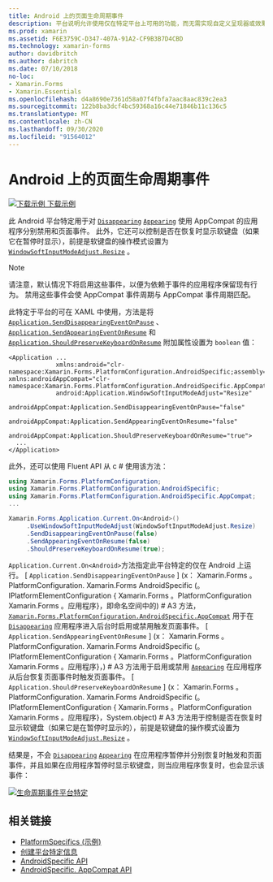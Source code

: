 ```yaml
---
title: Android 上的页面生命周期事件
description: 平台说明允许使用仅在特定平台上可用的功能，而无需实现自定义呈现器或效果。 本文介绍如何使用 Android 平台特定的，该平台可分别禁用应用程序暂停和恢复的消失和显示页事件。
ms.prod: xamarin
ms.assetid: F6E3759C-D347-407A-91A2-CF9B3B7D4CBD
ms.technology: xamarin-forms
author: davidbritch
ms.author: dabritch
ms.date: 07/10/2018
no-loc:
- Xamarin.Forms
- Xamarin.Essentials
ms.openlocfilehash: d4a8690e7361d58a07f4fbfa7aac8aac839c2ea3
ms.sourcegitcommit: 122b8ba3dcf4bc59368a16c44e71846b11c136c5
ms.translationtype: MT
ms.contentlocale: zh-CN
ms.lasthandoff: 09/30/2020
ms.locfileid: "91564012"
---
```

# <a name="page-lifecycle-events-on-android"></a>Android 上的页面生命周期事件

[![下载示例](~/media/shared/download.png) 下载示例](https://docs.microsoft.com/samples/xamarin/xamarin-forms-samples/userinterface-platformspecifics)

此 Android 平台特定用于对 [`Disappearing`](xref:Xamarin.Forms.Page.Appearing) [`Appearing`](xref:Xamarin.Forms.Page.Appearing) 使用 AppCompat 的应用程序分别禁用和页面事件。 此外，它还可以控制是否在恢复时显示软键盘（如果它在暂停时显示），前提是软键盘的操作模式设置为 [`WindowSoftInputModeAdjust.Resize`](xref:Xamarin.Forms.PlatformConfiguration.AndroidSpecific.WindowSoftInputModeAdjust.Resize) 。

> [!NOTE]
> 请注意，默认情况下将启用这些事件，以便为依赖于事件的应用程序保留现有行为。 禁用这些事件会使 AppCompat 事件周期与 AppCompat 事件周期匹配。

此特定于平台的可在 XAML 中使用，方法是将 [`Application.SendDisappearingEventOnPause`](xref:Xamarin.Forms.PlatformConfiguration.AndroidSpecific.AppCompat.Application.SendDisappearingEventOnPauseProperty) 、 [`Application.SendAppearingEventOnResume`](xref:Xamarin.Forms.PlatformConfiguration.AndroidSpecific.AppCompat.Application.SendAppearingEventOnResumeProperty) 和 [`Application.ShouldPreserveKeyboardOnResume`](xref:Xamarin.Forms.PlatformConfiguration.AndroidSpecific.AppCompat.Application.ShouldPreserveKeyboardOnResumeProperty) 附加属性设置为 `boolean` 值：

```xaml
<Application ...
             xmlns:android="clr-namespace:Xamarin.Forms.PlatformConfiguration.AndroidSpecific;assembly=Xamarin.Forms.Core"             xmlns:androidAppCompat="clr-namespace:Xamarin.Forms.PlatformConfiguration.AndroidSpecific.AppCompat;assembly=Xamarin.Forms.Core"
             android:Application.WindowSoftInputModeAdjust="Resize"
             androidAppCompat:Application.SendDisappearingEventOnPause="false"
             androidAppCompat:Application.SendAppearingEventOnResume="false"
             androidAppCompat:Application.ShouldPreserveKeyboardOnResume="true">
  ...
</Application>
```

此外，还可以使用 Fluent API 从 c # 使用该方法：

```csharp
using Xamarin.Forms.PlatformConfiguration;
using Xamarin.Forms.PlatformConfiguration.AndroidSpecific;
using Xamarin.Forms.PlatformConfiguration.AndroidSpecific.AppCompat;
...

Xamarin.Forms.Application.Current.On<Android>()
     .UseWindowSoftInputModeAdjust(WindowSoftInputModeAdjust.Resize)
     .SendDisappearingEventOnPause(false)
     .SendAppearingEventOnResume(false)
     .ShouldPreserveKeyboardOnResume(true);
```

`Application.Current.On<Android>`方法指定此平台特定的仅在 Android 上运行。 [ `Application.SendDisappearingEventOnPause` ] (x： Xamarin.Forms 。PlatformConfiguration. Xamarin.Forms AndroidSpecific (。IPlatformElementConfiguration { Xamarin.Forms 。PlatformConfiguration Xamarin.Forms 。应用程序}，即命名空间中的) # A3 方法， [`Xamarin.Forms.PlatformConfiguration.AndroidSpecific.AppCompat`](xref:Xamarin.Forms.PlatformConfiguration.AndroidSpecific.AppCompat) 用于在 [`Disappearing`](xref:Xamarin.Forms.Page.Appearing) 应用程序进入后台时启用或禁用触发页面事件。 [ `Application.SendAppearingEventOnResume` ] (x： Xamarin.Forms 。PlatformConfiguration. Xamarin.Forms AndroidSpecific (。IPlatformElementConfiguration { Xamarin.Forms 。PlatformConfiguration Xamarin.Forms 。应用程序}，) # A3 方法用于启用或禁用 [`Appearing`](xref:Xamarin.Forms.Page.Appearing) 在应用程序从后台恢复页面事件时触发页面事件。 [ `Application.ShouldPreserveKeyboardOnResume` ] (x： Xamarin.Forms 。PlatformConfiguration. Xamarin.Forms AndroidSpecific (。IPlatformElementConfiguration { Xamarin.Forms 。PlatformConfiguration Xamarin.Forms 。应用程序}，System.object) # A3 方法用于控制是否在恢复时显示软键盘（如果它是在暂停时显示的），前提是软键盘的操作模式设置为 [`WindowSoftInputModeAdjust.Resize`](xref:Xamarin.Forms.PlatformConfiguration.AndroidSpecific.WindowSoftInputModeAdjust.Resize) 。

结果是，不会 [`Disappearing`](xref:Xamarin.Forms.Page.Appearing) [`Appearing`](xref:Xamarin.Forms.Page.Appearing) 在应用程序暂停并分别恢复时触发和页面事件，并且如果在应用程序暂停时显示软键盘，则当应用程序恢复时，也会显示该事件：

[![生命周期事件平台特定](page-lifecycle-events-images/keyboard-on-resume.png)](page-lifecycle-events-images/keyboard-on-resume-large.png#lightbox "生命周期事件平台特定")

## <a name="related-links"></a>相关链接

- [PlatformSpecifics (示例) ](/samples/xamarin/xamarin-forms-samples/userinterface-platformspecifics)
- [创建平台特定信息](~/xamarin-forms/platform/platform-specifics/index.md#creating-platform-specifics)
- [AndroidSpecific API](xref:Xamarin.Forms.PlatformConfiguration.AndroidSpecific)
- [AndroidSpecific. AppCompat API](xref:Xamarin.Forms.PlatformConfiguration.AndroidSpecific.AppCompat)